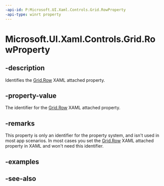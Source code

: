```yaml
---
-api-id: P:Microsoft.UI.Xaml.Controls.Grid.RowProperty
-api-type: winrt property
---
```


<!-- Property syntax
public Windows.UI.Xaml.DependencyProperty RowProperty { get; }
-->

# Microsoft.UI.Xaml.Controls.Grid.RowProperty

## -description
Identifies the [Grid.Row](/uwp/api/microsoft.ui.xaml.controls.grid#xaml-attached-properties) XAML attached property.

## -property-value
The identifier for the [Grid.Row](/uwp/api/microsoft.ui.xaml.controls.grid#xaml-attached-properties) XAML attached property.

## -remarks
This property is only an identifier for the property system, and isn't used in most app scenarios. In most cases you set the [Grid.Row](/uwp/api/microsoft.ui.xaml.controls.grid#xaml-attached-properties) XAML attached property in XAML and won't need this identifier.

## -examples

## -see-also
